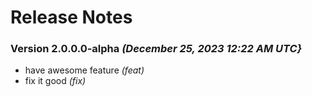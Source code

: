 # Release Notes

### Version 2.0.0.0-alpha *(December 25, 2023 12:22 AM UTC}*
- have awesome feature *(feat)*
- fix it good *(fix)*
